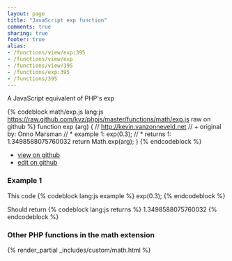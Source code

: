 ```yaml
---
layout: page
title: "JavaScript exp function"
comments: true
sharing: true
footer: true
alias:
- /functions/view/exp:395
- /functions/view/exp
- /functions/view/395
- /functions/exp:395
- /functions/395
---
```

<!-- Generated by Rakefile:build -->
A JavaScript equivalent of PHP's exp

{% codeblock math/exp.js lang:js https://raw.github.com/kvz/phpjs/master/functions/math/exp.js raw on github %}
function exp (arg) {
  // http://kevin.vanzonneveld.net
  // +   original by: Onno Marsman
  // *     example 1: exp(0.3);
  // *     returns 1: 1.3498588075760032
  return Math.exp(arg);
}
{% endcodeblock %}

 - [view on github](https://github.com/kvz/phpjs/blob/master/functions/math/exp.js)
 - [edit on github](https://github.com/kvz/phpjs/edit/master/functions/math/exp.js)

### Example 1
This code
{% codeblock lang:js example %}
exp(0.3);
{% endcodeblock %}

Should return
{% codeblock lang:js returns %}
1.3498588075760032
{% endcodeblock %}


### Other PHP functions in the math extension
{% render_partial _includes/custom/math.html %}
